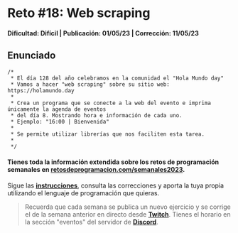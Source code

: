 # Reto #18: Web scraping
#### Dificultad: Difícil | Publicación: 01/05/23 | Corrección: 11/05/23

## Enunciado

```
/*
 * El día 128 del año celebramos en la comunidad el "Hola Mundo day"
 * Vamos a hacer "web scraping" sobre su sitio web: https://holamundo.day
 *
 * Crea un programa que se conecte a la web del evento e imprima únicamente la agenda de eventos
 * del día 8. Mostrando hora e información de cada uno.
 * Ejemplo: "16:00 | Bienvenida"
 *
 * Se permite utilizar librerías que nos faciliten esta tarea.
 *
 */
```
#### Tienes toda la información extendida sobre los retos de programación semanales en **[retosdeprogramacion.com/semanales2023](https://retosdeprogramacion.com/semanales2023)**.

Sigue las **[instrucciones](../../README.md)**, consulta las correcciones y aporta la tuya propia utilizando el lenguaje de programación que quieras.

> Recuerda que cada semana se publica un nuevo ejercicio y se corrige el de la semana anterior en directo desde **[Twitch](https://twitch.tv/mouredev)**. Tienes el horario en la sección "eventos" del servidor de **[Discord](https://discord.gg/mouredev)**.